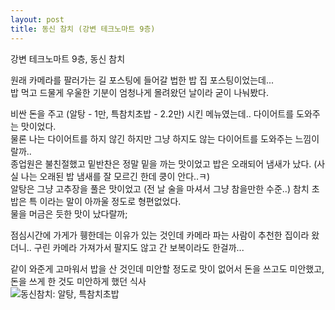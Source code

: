 ```yaml
---
layout: post
title: 동신 참치 (강변 테크노마트 9층)
---
```

강변 테크노마트 9층, 동신 참치  

원래 카메라를 팔러가는 길 포스팅에 들어갈 법한 밥 집 포스팅이었는데...  
밥 먹고 드물게 우울한 기분이 엄청나게 몰려왔던 날이라 굳이 나눠봤다.  

비싼 돈을 주고 (알탕 - 1만, 특참치초밥 - 2.2만) 시킨 메뉴였는데.. 다이어트를 도와주는 맛이었다.  
물론 나는 다이어트를 하지 않긴 하지만 그냥 하지도 않는 다이어트를 도와주는 느낌이랄까..  
종업원은 불친절했고 밑반찬은 정말 밑을 까는 맛이었고 밥은 오래되어 냄새가 났다. (사실 나는 오래된 밥 냄새를 잘 모르긴 한데 쿵이 안다..ㅋ)  
알탕은 그냥 고추장을 풀은 맛이었고 (전 날 술을 마셔서 그냥 참을만한 수준..) 참치 초밥은 특 이라는 말이 아까울 정도로 형편없었다.  
물을 머금은 듯한 맛이 났다랄까;  

점심시간에 가게가 휑한데는 이유가 있는 것인데 카메라 파는 사람이 추천한 집이라 왔더니.. 구린 카메라 가져가서 팔지도 않고 간 보복이라도 한걸까...  

같이 와준게 고마워서 밥을 산 것인데 미안할 정도로 맛이 없어서 돈을 쓰고도 미안했고, 돈을 쓰게 한 것도 미안하게 했던 식사  
![동신참치: 알탕, 특참치초밥](https://lh3.googleusercontent.com/-r1lagVAYxUY/VfzijfwyWLI/AAAAAAAAACo/jX9lUHs_aTU/s912-Ic42/upload_-1.jpg)